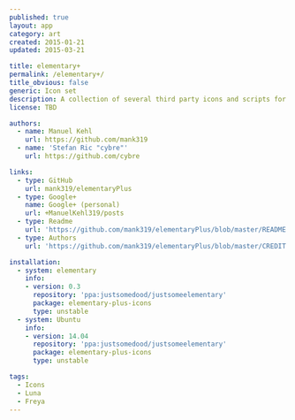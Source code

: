 ```yaml
---
published: true
layout: app
category: art
created: 2015-01-21
updated: 2015-03-21

title: elementary+
permalink: /elementary+/
title_obvious: false
generic: Icon set
description: A collection of several third party icons and scripts for panel indicators as an addition to the default icon theme.
license: TBD

authors:
  - name: Manuel Kehl
    url: https://github.com/mank319
  - name: 'Stefan Ric "cybre"'
    url: https://github.com/cybre

links:
  - type: GitHub
    url: mank319/elementaryPlus
  - type: Google+
    name: Google+ (personal)
    url: +ManuelKehl319/posts
  - type: Readme
    url: 'https://github.com/mank319/elementaryPlus/blob/master/README.md'
  - type: Authors
    url: 'https://github.com/mank319/elementaryPlus/blob/master/CREDIT.csv'

installation:
  - system: elementary
    info:
    - version: 0.3
      repository: 'ppa:justsomedood/justsomeelementary'
      package: elementary-plus-icons
      type: unstable
  - system: Ubuntu
    info:
    - version: 14.04
      repository: 'ppa:justsomedood/justsomeelementary'
      package: elementary-plus-icons
      type: unstable

tags:
  - Icons
  - Luna
  - Freya
---
```

